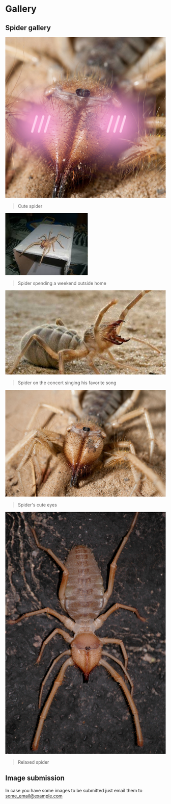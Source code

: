 # Gallery

## Spider gallery

     
[![spooder](/assets/img/spooder.jpg)](/assets/img/spooder.jpg)
> Cute spider

[![img1](/assets/img/img1.jpg)](/assets/img/img1.jpg)
> Spider spending a weekend outside home

![img2](/assets/img/img2.jpg)
> Spider on the concert singing his favorite song

![img3](/assets/img/img3.jpg)
> Spider's cute eyes

![img4](/assets/img/img4.jpg)
> Relaxed spider

## Image submission

In case you have some images to be submitted just email them to some_email@example.com

